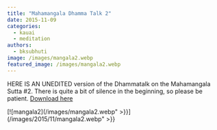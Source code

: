 ```yaml
---
title: "Mahamangala Dhamma Talk 2"
date: 2015-11-09
categories: 
  - kauai
  - meditation
authors: 
  - bksubhuti
image: /images/mangala2.webp
featured_image: /images/mangala2.webp
---
```


HERE IS AN UNEDITED version of the Dhammatalk on the Mahamangala Sutta #2. There is quite a bit of silence in the beginning, so please be patient. [Download here](https://archive.org/details/managala2)

[![mangala2](/images/mangala2.webp" >}}](/images/2015/11/mangala2.webp" >}}
